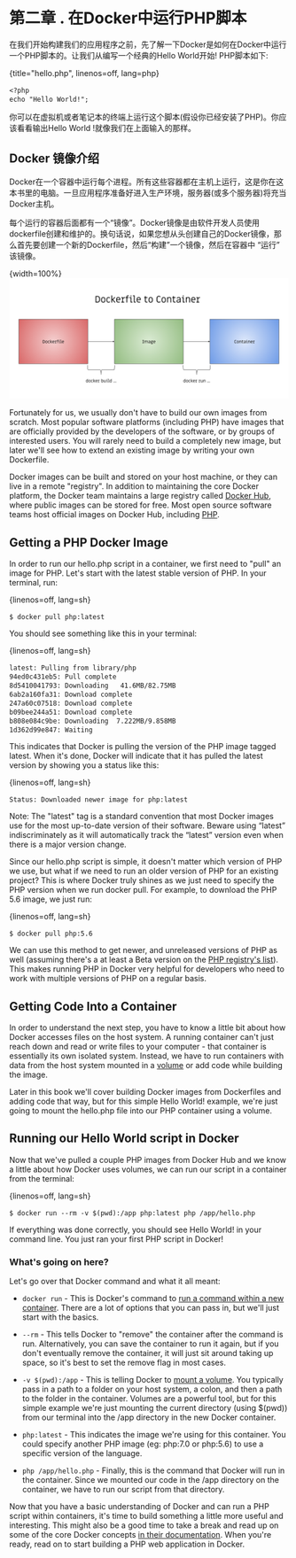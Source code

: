 # 第二章 . 在Docker中运行PHP脚本

在我们开始构建我们的应用程序之前，先了解一下Docker是如何在Docker中运行一个PHP脚本的。让我们从编写一个经典的Hello World开始! PHP脚本如下:

{title="hello.php", linenos=off, lang=php}
~~~~~~~
<?php
echo "Hello World!";
~~~~~~~

你可以在虚拟机或者笔记本的终端上运行这个脚本(假设你已经安装了PHP)。你应该看看输出Hello World !就像我们在上面输入的那样。

## Docker 镜像介绍

Docker在一个容器中运行每个进程。所有这些容器都在主机上运行，这是你在这本书里的电脑。一旦应用程序准备好进入生产环境，服务器(或多个服务器)将充当Docker主机。

每个运行的容器后面都有一个“镜像”。Docker镜像是由软件开发人员使用dockerfile创建和维护的。换句话说，如果您想从头创建自己的Docker镜像，那么首先要创建一个新的Dockerfile，然后“构建”一个镜像，然后在容器中 “运行” 该镜像。

{width=100%}
![图2:Dockerfiles、镜像、容器](images/diagram2.png)

Fortunately for us, we usually don't have to build our own images from scratch. Most popular software platforms (including PHP) have images that are officially provided by the developers of the software, or by groups of interested users. You will rarely need to build a completely new image, but later we'll see how to extend an existing image by writing your own Dockerfile.

Docker images can be built and stored on your host machine, or they can live in a remote "registry". In addition to maintaining the core Docker platform, the Docker team maintains a large registry called [Docker Hub](https://hub.docker.com/), where public images can be stored for free. Most open source software teams host official images on Docker Hub, including [PHP](https://hub.docker.com/_/php/).

## Getting a PHP Docker Image

In order to run our hello.php script in a container, we first need to "pull" an image for PHP. Let's start with the latest stable version of PHP. In your terminal, run:

{linenos=off, lang=sh}
~~~~~~~
$ docker pull php:latest
~~~~~~~

You should see something like this in your terminal:

{linenos=off, lang=sh}
~~~~~~~
latest: Pulling from library/php
94ed0c431eb5: Pull complete
8d5410041793: Downloading   41.6MB/82.75MB
6ab2a160fa31: Download complete
247a60c07518: Download complete
b09bee244a51: Download complete
b808e084c9be: Downloading  7.222MB/9.858MB
1d362d99e847: Waiting
~~~~~~~

This indicates that Docker is pulling the version of the PHP image tagged latest. When it's done, Docker will indicate that it has pulled the latest version by showing you a status like this:

{linenos=off, lang=sh}
~~~~~~~
Status: Downloaded newer image for php:latest
~~~~~~~

Note: The "latest" tag is a standard convention that most Docker images use for the most up-to-date version of their software. Beware using “latest” indiscriminately as it will automatically track the “latest” version even when there is a major version change.

Since our hello.php script is simple, it doesn't matter which version of PHP we use, but what if we need to run an older version of PHP for an existing project? This is where Docker truly shines as we just need to specify the PHP version when we run docker pull. For example, to download the PHP 5.6 image, we just run:

{linenos=off, lang=sh}
~~~~~~~
$ docker pull php:5.6
~~~~~~~

We can use this method to get newer, and unreleased versions of PHP as well (assuming there's a at least a Beta version on the [PHP registry's list](https://hub.docker.com/_/php/)). This makes running PHP in Docker very helpful for developers who need to work with multiple versions of PHP on a regular basis.

## Getting Code Into a Container

In order to understand the next step, you have to know a little bit about how Docker accesses files on the host system. A running container can't just reach down and read or write files to your computer - that container is essentially its own isolated system. Instead, we have to run containers with data from the host system mounted in a [volume](https://docs.docker.com/engine/admin/volumes/volumes/) or add code while building the image.

Later in this book we'll cover building Docker images from Dockerfiles and adding code that way, but for this simple Hello World! example, we're just going to mount the hello.php file into our PHP container using a volume.

## Running our Hello World script in Docker

Now that we've pulled a couple PHP images from Docker Hub and we know a little about how Docker uses volumes, we can run our script in a container from the terminal:

{linenos=off, lang=sh}
~~~~~~~
$ docker run --rm -v $(pwd):/app php:latest php /app/hello.php
~~~~~~~

If everything was done correctly, you should see Hello World! in your command line. You just ran your first PHP script in Docker!

### What's going on here?

Let's go over that Docker command and what it all meant:

* `docker run` - This is Docker's command to [run a command within a new container](https://docs.docker.com/engine/reference/run/). There are a lot of options that you can pass in, but we'll just start with the basics.

* `--rm` - This tells Docker to "remove" the container after the command is run. Alternatively, you can save the container to run it again, but if you don't eventually remove the container, it will just sit around taking up space, so it's best to set the remove flag in most cases.

* `-v $(pwd):/app` - This is telling Docker to [mount a volume](https://docs.docker.com/engine/tutorials/dockervolumes/). You typically pass in a path to a folder on your host system, a colon, and then a path to the folder in the container. Volumes are a powerful tool, but for this simple example we're just mounting the current directory (using $(pwd)) from our terminal into the /app directory in the new Docker container.

* `php:latest` - This indicates the image we're using for this container. You could specify another PHP image (eg: php:7.0 or php:5.6) to use a specific version of the language.

* `php /app/hello.php` - Finally, this is the command that Docker will run in the container. Since we mounted our code in the /app directory on the container, we have to run our script from that directory.

Now that you have a basic understanding of Docker and can run a PHP script within containers, it's time to build something a little more useful and interesting. This might also be a good time to take a break and read up on some of the core Docker concepts [in their documentation](https://docs.docker.com/). When you're ready, read on to start building a PHP web application in Docker.